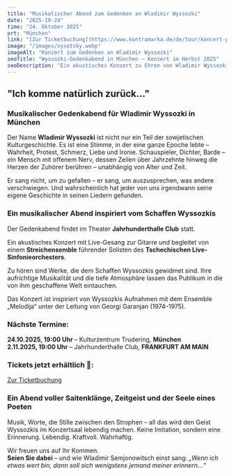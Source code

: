```yaml
---
title: "Musikalischer Abend zum Gedenken an Wladimir Wyssozki"
date: "2025-10-24"
time: "24. Oktober 2025"
ort: "München"
link: "[Zur Ticketbuchung](https://www.kontramarka.de/de/tour/koncert-pamyati-vladimira-vysockogo/?fbclid=IwY2xjawJ_AcNleHRuA2FlbQIxMAABHsk1iW9UeoGfUu2oX_o4jDtlL4OEs4RLytGo_o6_8N5gtC7LZqwxMXq8rA3k_aem_lqBaoFvmIuGU0ygblr4KOA)"
image: "/images/vysotsky.webp"
imageAlt: "Konzert zum Gedenken an Wladimir Wyssozki"
seoTitle: "Wyssozki-Gedenkabend in München – Konzert im Herbst 2025"
seoDescription: "Ein akustisches Konzert zu Ehren von Wladimir Wyssozki in München: Gitarrenklänge und Streichensemble live."
---
```


## "Ich komme natürlich zurück..."

### Musikalischer Gedenkabend für Wladimir Wyssozki in München

Der Name **Wladimir Wyssozki** ist nicht nur ein Teil der sowjetischen Kulturgeschichte. Es ist eine Stimme, in der eine ganze Epoche lebte – Wahrheit, Protest, Schmerz, Liebe und Ironie. Schauspieler, Dichter, Barde – ein Mensch mit offenem Nerv, dessen Zeilen über Jahrzehnte hinweg die Herzen der Zuhörer berühren – unabhängig von Alter und Zeit.

Er sang nicht, um zu gefallen – er sang, um auszusprechen, was andere verschwiegen. Und wahrscheinlich hat jeder von uns irgendwann seine eigene Geschichte in seinen Liedern gefunden.

### Ein musikalischer Abend inspiriert vom Schaffen Wyssozkis

Der Gedenkabend findet im Theater **Jahrhunderthalle Club** statt.

Ein akustisches Konzert mit Live-Gesang zur Gitarre und begleitet von einem **Streichensemble** führender Solisten des **Tschechischen Live-Sinfonieorchesters**.

Zu hören sind Werke, die dem Schaffen Wyssozkis gewidmet sind. Ihre aufrichtige Musikalität und die tiefe Atmosphäre lassen das Publikum in die von ihm geschaffene Welt eintauchen.

Das Konzert ist inspiriert von Wyssozkis Aufnahmen mit dem Ensemble „Melodija“ unter der Leitung von Georgi Garanjan (1974–1975).

### Nächste Termine:

**24.10.2025, 19:00 Uhr** – Kulturzentrum Trudering, **München**  
**2.11.2025, 19:00 Uhr** – Jahrhunderthalle Club, **FRANKFURT AM MAIN**

### Tickets jetzt erhältlich 🎫:
[Zur Ticketbuchung](https://www.kontramarka.de/de/tour/koncert-pamyati-vladimira-vysockogo/?fbclid=IwY2xjawJ_AcNleHRuA2FlbQIxMAABHsk1iW9UeoGfUu2oX_o4jDtlL4OEs4RLytGo_o6_8N5gtC7LZqwxMXq8rA3k_aem_lqBaoFvmIuGU0ygblr4KOA)

### Ein Abend voller Saitenklänge, Zeitgeist und der Seele eines Poeten

Musik, Worte, die Stille zwischen den Strophen – all das wird den Geist Wyssozkis im Konzertsaal lebendig machen. Keine Imitation, sondern eine Erinnerung. Lebendig. Kraftvoll. Wahrhaftig.

Wir freuen uns auf Ihr Kommen.  
**Seien Sie dabei** – und wie Wladimir Semjonowitsch einst sang: _„Wenn ich etwas wert bin, dann soll sich wenigstens jemand meiner erinnern...“_
